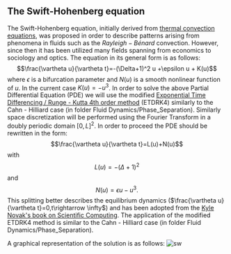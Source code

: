 ## The Swift-Hohenberg equation
The Swift-Hohenberg equation, initially derived from [thermal convection equations](https://journals.aps.org/pra/abstract/10.1103/PhysRevA.15.319), was proposed in order to describe patterns arising from phenomena in fluids such as the $Rayleigh-B\acute{e}nard$ convection. However, since then it has been utilized many fields spanning from economics to sociology and optics. The equation in its general form is as follows:
$$\frac{\vartheta u}{\vartheta t}=-(\Delta+1)^2 u +\epsilon u + K(u)$$
where $\epsilon$ is a bifurcation parameter and $N(u)$ is a smooth nonlinear function of $u$. In the current case $K(u)=-u^3$. In order to solve the above Partial Differential Equation (PDE) we will use the modified [Exponential Time Differencing / Runge - Kutta 4th order method](https://people.maths.ox.ac.uk/trefethen/publication/PDF/2005_111.pdf) (ETDRK4) similarly to the Cahn - Hilliard case (in folder Fluid Dynamics/Phase_Separation). Similarly space discretization will be performed using the Fourier Transform in a doubly periodic domain $[0,L]^2$. In order to proceed the PDE should be rewritten in the form:
$$\frac{\vartheta u}{\vartheta t}=L(u)+N(u)$$
with
$$L(u)=-(\Delta+1)^2$$ and $$N(u)=\epsilon u - u^3.$$
This splitting better describes the equilibrium dynamics ($\frac{\vartheta u}{\vartheta t}=0,t\rightarrow \infty$) and has been adopted from the [Kyle Novak's book on Scientific Computing](https://www.mathworks.com/academia/books/numerical-methods-for-scientific-computing-novak.html). The application of the modified ETDRK4 method is similar to the Cahn - Hilliard case (in folder Fluid Dynamics/Phase_Separation).

A graphical representation of the solution is as follows:
![sw](https://github.com/cfilelispapadopoulos/Tiny-Examples-of-Computational-Physics/assets/137081674/e023de19-3747-41f8-8f09-66dddcef18d0)
